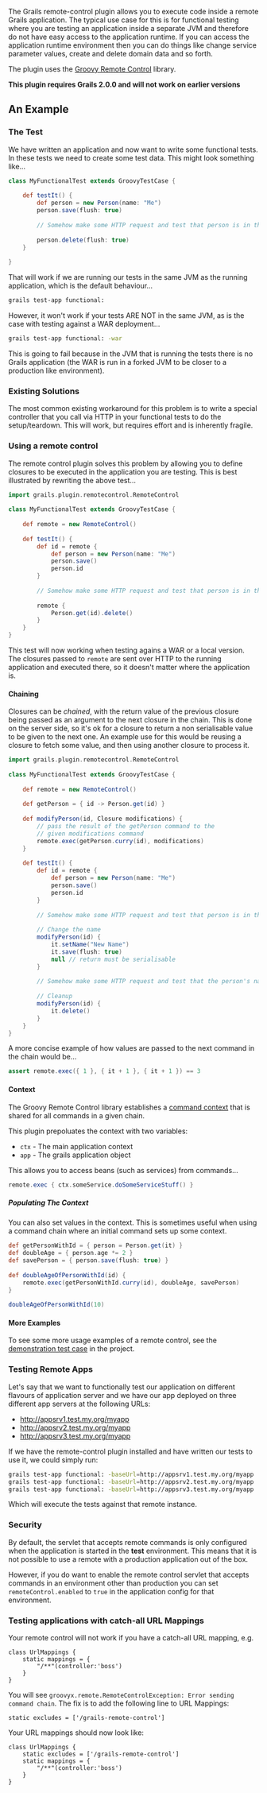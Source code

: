 The Grails remote-control plugin allows you to execute code inside a remote Grails application. The typical use case for this is for functional testing where you are testing an application inside a separate JVM and therefore do not have easy access to the application runtime. If you can access the application runtime environment then you can do things like change service parameter values, create and delete domain data and so forth.

The plugin uses the [Groovy Remote Control](http://groovy.codehaus.org/modules/remote/ "Groovy Remote Control") library.

**This plugin requires Grails 2.0.0 and will not work on earlier versions**

## An Example

### The Test

We have written an application and now want to write some functional tests. In these tests we need to create some test data. This might look something like…
```groovy
class MyFunctionalTest extends GroovyTestCase {
        
    def testIt() {
        def person = new Person(name: "Me")
        person.save(flush: true)
        
        // Somehow make some HTTP request and test that person is in the DB
            
        person.delete(flush: true)
    }
        
}
```
That will work if we are running our tests in the same JVM as the running application, which is the default behaviour…
```sh
grails test-app functional:
```
However, it won't work if your tests ARE NOT in the same JVM, as is the case with testing against a WAR deployment…
```sh
grails test-app functional: -war
```    
This is going to fail because in the JVM that is running the tests there is no Grails application (the WAR is run in a forked JVM to be closer to a production like environment).

### Existing Solutions

The most common existing workaround for this problem is to write a special controller that you call via HTTP in your functional tests to do the setup/teardown. This will work, but requires effort and is inherently fragile.

### Using a remote control

The remote control plugin solves this problem by allowing you to define closures to be executed in the application you are testing. This is best illustrated by rewriting the above test…
```groovy
import grails.plugin.remotecontrol.RemoteControl
    
class MyFunctionalTest extends GroovyTestCase {
        
    def remote = new RemoteControl()
    
    def testIt() {
        def id = remote {
            def person = new Person(name: "Me")
            person.save()
            person.id
        }
            
        // Somehow make some HTTP request and test that person is in the DB
            
        remote {
            Person.get(id).delete()
        }
    }
}
```
This test will now working when testing agains a WAR or a local version. The closures passed to `remote` are sent over HTTP to the running application and executed there, so it doesn't matter where the application is.

#### Chaining

Closures can be *chained*, with the return value of the previous closure being passed as an argument to the next closure in the chain. This is done on the server side, so it's ok for a closure to return a non serialisable value to be given to the next one. An example use for this would be reusing a closure to fetch some value, and then using another closure to process it.
```groovy
import grails.plugin.remotecontrol.RemoteControl
    
class MyFunctionalTest extends GroovyTestCase {
        
    def remote = new RemoteControl()
        
    def getPerson = { id -> Person.get(id) }
        
    def modifyPerson(id, Closure modifications) {
        // pass the result of the getPerson command to the 
        // given modifications command
        remote.exec(getPerson.curry(id), modifications) 
    }
        
    def testIt() {
        def id = remote {
            def person = new Person(name: "Me")
            person.save()
            person.id
        }
            
        // Somehow make some HTTP request and test that person is in the DB
            
        // Change the name
        modifyPerson(id) { 
            it.setName("New Name")
            it.save(flush: true)
            null // return must be serialisable
        }
        
        // Somehow make some HTTP request and test that the person's name has changed
        
        // Cleanup
        modifyPerson(id) {
            it.delete()
        }
    }
}
```
A more concise example of how values are passed to the next command in the chain would be…
```groovy
assert remote.exec({ 1 }, { it + 1 }, { it + 1 }) == 3
```

#### Context

The Groovy Remote Control library establishes a [command context](http://groovy.codehaus.org/modules/remote/manual/latest/contexts.html "Groovy Remote Control - Command Context") that is shared for all commands in a given chain.

This plugin prepoluates the context with two variables:

* `ctx` - The main application context
* `app` - The grails application object

This allows you to access beans (such as services) from commands…
```groovy
remote.exec { ctx.someService.doSomeServiceStuff() }
```

##### Populating The Context

You can also set values in the context. This is sometimes useful when using a command chain where an initial command sets up some context.
```groovy
def getPersonWithId = { person = Person.get(it) }
def doubleAge = { person.age *= 2 }
def savePerson = { person.save(flush: true) }
    
def doubleAgeOfPersonWithId(id) {
    remote.exec(getPersonWithId.curry(id), doubleAge, savePerson)
}
    
doubleAgeOfPersonWithId(10)
```

#### More Examples

To see some more usage examples of a remote control, see the [demonstration test case](http://github.com/alkemist/grails-remote-control/blob/master/test/functional/SmokeTests.groovy) in the project.

### Testing Remote Apps

Let's say that we want to functionally test our application on different flavours of application server and we have our app deployed on three different app servers at the following URLs:

* http://appsrv1.test.my.org/myapp
* http://appsrv2.test.my.org/myapp
* http://appsrv3.test.my.org/myapp

If we have the remote-control plugin installed and have written our tests to use it, we could simply run:
```sh
grails test-app functional: -baseUrl=http://appsrv1.test.my.org/myapp
grails test-app functional: -baseUrl=http://appsrv2.test.my.org/myapp
grails test-app functional: -baseUrl=http://appsrv3.test.my.org/myapp
```

Which will execute the tests against that remote instance.

### Security

By default, the servlet that accepts remote commands is only configured when the application is started in the **test** environment. This means that it is not possible to use a remote with a production application out of the box.

However, if you do want to enable the remote control servlet that accepts commands in an environment other than production you can set `remoteControl.enabled` to `true` in the application config for that environment.

### Testing applications with catch-all URL Mappings

Your remote control will not work if you have a catch-all URL mapping, e.g.

	class UrlMappings {
		static mappings = {
			"/**"(controller:'boss')
		}
	}

You will see `groovyx.remote.RemoteControlException: Error sending command chain`.  The fix is to add the following line to URL Mappings:

	static excludes = ['/grails-remote-control']

Your URL mappings should now look like:

	class UrlMappings {
		static excludes = ['/grails-remote-control']
		static mappings = {
			"/**"(controller:'boss')
		}
	}
